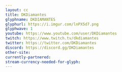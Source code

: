 ```yaml
---
layout: cc
title: DKDiamantes
glyphname: DKDIAMANTES
glyphurl: https://i.imgur.com/lnPX5d7.png
glyphwave: 1
youtube: https://www.youtube.com/user/DKDiamantes
twitch: https://www.twitch.tv/dkdiamantes
twitter: https://twitter.com/DKDiamantes
discord: https://discord.gg/DKDiamantes
other-site: 
currently-partnered: 
stream-currency-needed-for-glyph: 
---
```


